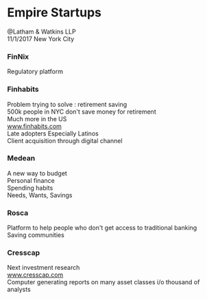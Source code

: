 # **Empire Startups**  
@Latham & Watkins LLP  
11/1/2017
New York City

### FinNix  
Regulatory platform  

### Finhabits    
Problem trying to solve : retirement saving  
500k people in NYC don't save money for retirement  
Much more in the US  
www.finhabits.com  
Late adopters Especially Latinos  
Client acquisition through digital channel  

### Medean    
A new way to budget  
Personal finance  
Spending habits  
Needs, Wants, Savings  

### Rosca  
Platform to help people who don't get access to traditional banking  
Saving communities  

### Cresscap    
Next investment research  
www.cresscap.com  
Computer generating reports on many asset classes i/o thousand of analysts  
